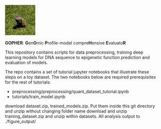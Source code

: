 
<img src="./crop_gh.png" width="100" height='100'>

**GOPHER**: **G**en**O**mic **P**rofile-model compre**H**ensive **E**valuato**R**

This repository contains scripts for data preprocessing, training deep learning models for DNA sequence to epigenetic function prediction and evaluation of models.

The repo contains a set of tutorial jupyter notebooks that illustrate these steps on a toy dataset. The two notebooks below are required prerequisites for the rest of tutorials:
- preprocessing/preprocessing/quant_dataset_tutorial.ipynb
- tutorials/train_model.ipynb



download dataset.zip, trained_models.zip.
Put them inside this git directory and unzip without changing folder name
download and unzip training_dataset.zip and unzip within datasets.
All analysis output to ./figure_output/
